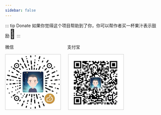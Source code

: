 ```yaml
---
sidebar: false
---
```


::: tip Donate
如果你觉得这个项目帮助到了你，你可以帮作者买一杯果汁表示鼓励<span style="font-size:30px;">🥤</span>
:::

<span style="margin-right:175px;">微信</span>支付宝

<img src="../assets/images/wechat.jpeg" style="border:solid 1px #ccc;width:180px;height:180px;margin-right:20px;"/>
<img src="../assets/images/alipay.jpeg" style="border:solid 1px #ccc;width:180px;height:180px;"/>
